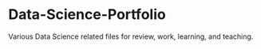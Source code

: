 # Data-Science-Portfolio
Various Data Science related files for review, work, learning, and teaching.
